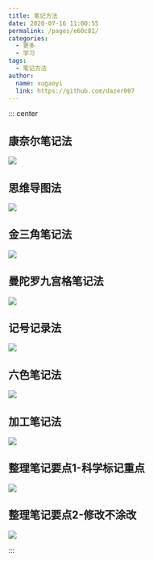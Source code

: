 ```yaml
---
title: 笔记方法
date: 2020-07-16 11:00:55
permalink: /pages/e60c81/
categories:
  - 更多
  - 学习
tags:
  - 笔记方法
author:
  name: xugaoyi
  link: https://github.com/dazer007
---
```


::: center

## 康奈尔笔记法
![](https://cdn.staticaly.com/gh/xugaoyi/image_store/blog/20200716105752.jpg)

## 思维导图法
![](https://cdn.staticaly.com/gh/xugaoyi/image_store/blog/20200716105747.jpg)

## 金三角笔记法
![](https://cdn.staticaly.com/gh/xugaoyi/image_store/blog/20200716105753.jpg)

## 曼陀罗九宫格笔记法
![](https://cdn.staticaly.com/gh/xugaoyi/image_store/blog/20200716105748.jpg)

## 记号记录法
![](https://cdn.staticaly.com/gh/xugaoyi/image_store/blog/20200716105749.jpg)

## 六色笔记法
![](https://cdn.staticaly.com/gh/xugaoyi/image_store/blog/20200716105750.jpg)

## 加工笔记法
![](https://cdn.staticaly.com/gh/xugaoyi/image_store/blog/20200716105751.jpg)

## 整理笔记要点1-科学标记重点
![](https://cdn.staticaly.com/gh/xugaoyi/image_store/blog/20200716105746.jpg)

## 整理笔记要点2-修改不涂改
![](https://cdn.staticaly.com/gh/xugaoyi/image_store/blog/20200716105745.jpg)

:::

